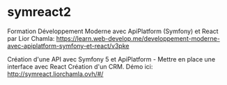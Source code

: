 # symreact2

Formation Développement Moderne avec ApiPlatform (Symfony) et React par Lior Chamla: https://learn.web-develop.me/developpement-moderne-avec-apiplatform-symfony-et-react/v3pke

Création d'une API avec Symfony 5 et ApiPlatform - Mettre en place une interface avec React Création d'un CRM. Démo ici: http://symreact.liorchamla.ovh/#/
 

